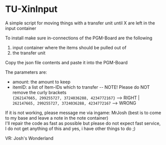# TU-XinInput
A simple script for moving things with a transfer unit until X are left in the input container

To install make sure in-connections of the PGM-Board are the following
  1. input container where the items should be pulled out of
  2. the transfer unit

Copy the json file contents and paste it into the PGM-Board

The parameters are:
- amount: the amount to keep
- itemID: a list of Item-IDs which to transfer -- NOTE! Please do NOT remove the curly brackets <br /> `{262147665, 299255727, 3724036288, 4234772167}` --> RIGHT |  `262147665, 299255727, 3724036288, 4234772167` --> WRONG

If it is not working, please message me via ingame: MrJosh (best is to come to my base and leave a note in the note container) <br />
I'll repair the code as fast as possible but please do not expect fast service, I do not get anything of this and yes, i have other things to do ;)

VR: Josh's Wonderland
